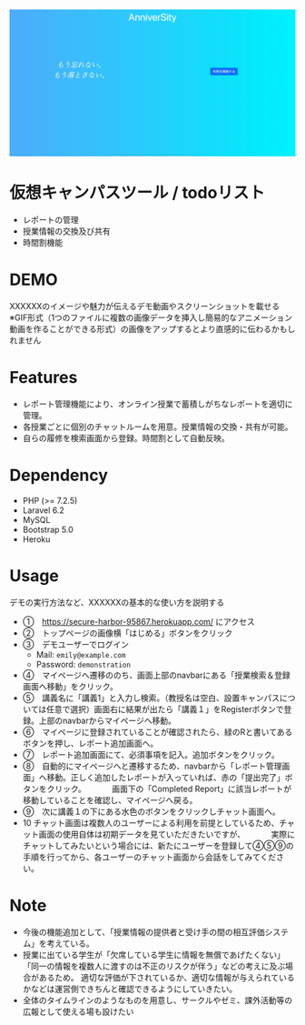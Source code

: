 ![toppage](doc/toppage.png)

# 仮想キャンパスツール / todoリスト
- レポートの管理
- 授業情報の交換及び共有
- 時間割機能

# DEMO
XXXXXXのイメージや魅力が伝えるデモ動画やスクリーンショットを載せる
※GIF形式（1つのファイルに複数の画像データを挿入し簡易的なアニメーション動画を作ることができる形式）の画像をアップするとより直感的に伝わるかもしれません

# Features
- レポート管理機能により、オンライン授業で蓄積しがちなレポートを適切に管理。
- 各授業ごとに個別のチャットルームを用意。授業情報の交換・共有が可能。
- 自らの履修を検索画面から登録。時間割として自動反映。


# Dependency
- PHP (>= 7.2.5)
- Laravel 6.2
- MySQL
- Bootstrap 5.0
- Heroku


# Usage
デモの実行方法など、XXXXXXの基本的な使い方を説明する

- ①　https://secure-harbor-95867.herokuapp.com/ にアクセス
- ②　トップページの画像横「はじめる」ボタンをクリック
- ③　デモユーザーでログイン
    - Mail: `emily@example.com`
    - Password: `demonstration`
- ④　マイページへ遷移ののち、画面上部のnavbarにある「授業検索＆登録画面へ移動」をクリック。
- ⑤　講義名に「講義1」と入力し検索。（教授名は空白、設置キャンパスについては任意で選択）画面右に結果が出たら「講義１」をRegisterボタンで登録。上部のnavbarからマイページへ移動。
- ⑥　マイページに登録されていることが確認されたら、緑のRと書いてあるボタンを押し、レポート追加画面へ。
- ⑦　レポート追加画面にて、必須事項を記入。追加ボタンをクリック。
- ⑧　自動的にマイページへと遷移するため、navbarから「レポート管理画面」へ移動。正しく追加したレポートが入っていれば、赤の「提出完了」ボタンをクリック。
　　　画面下の「Completed Report」に該当レポートが移動していることを確認し、マイページへ戻る。
- ⑨　次に講義１の下にある水色のボタンをクリックしチャット画面へ。
- 10 チャット画面は複数人のユーザーによる利用を前提としているため、チャット画面の使用自体は初期データを見ていただきたいですが、
　　　実際にチャットしてみたいという場合には、新たにユーザーを登録して④⑤⑨の手順を行ってから、各ユーザーのチャット画面から会話をしてみてください。



# Note
- 今後の機能追加として、「授業情報の提供者と受け手の間の相互評価システム」を考えている。
- 授業に出ている学生が「欠席している学生に情報を無償であげたくない」「同一の情報を複数人に渡すのは不正のリスクが伴う」などの考えに及ぶ場合があるため。
  適切な評価が下されているか、適切な情報が与えられているかなどは運営側できちんと確認できるようにしていきたい。
- 全体のタイムラインのようなものを用意し、サークルやゼミ、課外活動等の広報として使える場も設けたい
